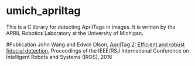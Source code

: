 # umich_apriltag

This is a C library for detecting AprilTags in images. It is written by the APRIL Robotics Laboratory at the University of Michigan.

#Publication
John Wang and Edwin Olson,  [AprilTag 2: Efficient and robust fiducial detection](https://april.eecs.umich.edu/papers/details.php?name=wang2016iros), Proceedings of the IEEE/RSJ International Conference on Intelligent
                 Robots and Systems (IROS), 2016
